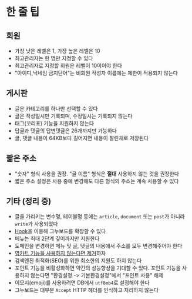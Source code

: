 # 한 줄 팁

## 회원

- 가장 낮은 레벨은 1, 가장 높은 레벨은 10
- 최고관리자는 한 명만 지정할 수 있다
- 최고관리자로 지정할 회원은 레벨이 10이어야 한다
- "아이디,닉네임 금지단어"는 비회원 작성자 이름에는 제한이 적용되지 않는다

## 게시판

- 글은 카테고리를 하나만 선택할 수 있다
- 글은 작성일시만 기록되며, 수정일시는 기록되지 않는다
- 태그(꼬리표) 기능을 지원하지 않는다
- 답글과 댓글의 답변댓글은 26개까지만 가능하다
- 글, 댓글 내용이 64KB보다 길어지면 내용이 잘린채로 저장된다

## 짧은 주소

- "숫자" 형식 사용을 권장. "글 이름" 형식은 **절대** 사용하지 않는 것을 권장한다
- 짧은 주소 설정은 사용 중에 변경해도 다른 형식의 주소는 계속 사용할 수 있다

## 기타 (정리 중)

- 글을 가리키는 변수명, 테이블명 등에는 `article`, `document` 또는 `post`가 아니라 `write`가 사용되었다
- [Hook](/developers/hook)을 이용해 그누보드를 확장할 수 있다
- 메뉴는 최대 2단계 깊이까지만 지원한다
- 도메인을 변경하면 메뉴 및 글, 댓글의 내용에서 주소를 모두 변경해주어야 한다
- [영카트 기능을 사용하지 않는다면 제거](/gnuboard/config.html#미사용-영카트-제거)하자
- 검색엔진 최적화(SEO)를 위한 최소한의 지원도 하지 않는다
- 포인트 기능을 비활성화하면 약간의 성능향상을 기대할 수 있다. 포인트 기능을 사용하지 않는다면 "환경설정 -> 기본환경설정"에서 "포인트 사용" 해제
- 이모지(emoji)를 사용하려면 DB에서 `utf8mb4`로 설정해야 한다
- 그누보드는 대부분 `Accept` HTTP 헤더를 인식하고 처리하지 않는다
